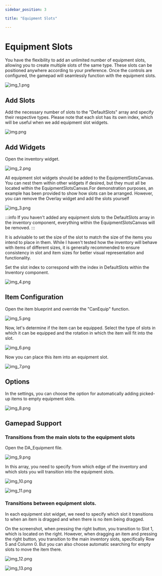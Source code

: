```yaml
---
sidebar_position: 3

title: "Equipment Slots"

---
```


# Equipment Slots

You have the flexibility to add an unlimited number of equipment slots, allowing you to create multiple slots of the
same type. These slots can be positioned anywhere according to your preference. Once the controls are configured, the
gamepad will seamlessly function with the equipment slots.

![img_1.png](..%2FImages_extras%2FEquipmentSlots%2Fimg_1.png)

## Add Slots

Add the necessary number of slots to the "DefaultSlots" array and specify their respective types.
Please note that each slot has its own index, which will be useful when we add equipment slot widgets.

![img.png](..%2FImages_extras%2FEquipmentSlots%2Fimg.png)

## Add Widgets

Open the inventory widget.

![img_2.png](..%2FImages_extras%2FEquipmentSlots%2Fimg_2.png)

All equipment slot widgets should be added to the EquipmentSlotsCanvas. You can nest them within other widgets if
desired, but they must all be located within the EquipmentSlotsCanvas.For demonstration purposes, an example has been
provided to show how slots can be arranged. However, you can remove the Overlay widget and add the slots yourself

![img_3.png](..%2FImages_extras%2FEquipmentSlots%2Fimg_3.png)

:::info
If you haven't added any equipment slots to the DefaultSlots array in the inventory component, everything within the
EquipmentSlotsCanvas will be removed.
:::

It is advisable to set the size of the slot to match the size of the items you intend to place in them. While I haven't
tested how the inventory will behave with items of different sizes, it is generally recommended to ensure consistency in
slot and item sizes for better visual representation and functionality.

Set the slot index to correspond with the index in DefaultSlots within the Inventory component.

![img_4.png](..%2FImages_extras%2FEquipmentSlots%2Fimg_4.png)

## Item Configuration

Open the item blueprint and override the "CanEquip" function.

![img_5.png](..%2FImages_extras%2FEquipmentSlots%2Fimg_5.png)

Now, let's determine if the item can be equipped. Select the type of slots in which it can be equipped and the rotation
in which the item will fit into the slot.

![img_6.png](..%2FImages_extras%2FEquipmentSlots%2Fimg_6.png)

Now you can place this item into an equipment slot.

![img_7.png](..%2FImages_extras%2FEquipmentSlots%2Fimg_7.png)

## Options

In the settings, you can choose the option for automatically adding picked-up items to empty equipment slots.

![img_8.png](..%2FImages_extras%2FEquipmentSlots%2Fimg_8.png)

## Gamepad Support

### Transitions from the main slots to the equipment slots

Open the DA_Equipment file.

![img_9.png](..%2FImages_extras%2FEquipmentSlots%2Fimg_9.png)

In this array, you need to specify from which edge of the inventory and which slots you will transition into the
equipment slots.

![img_10.png](..%2FImages_extras%2FEquipmentSlots%2Fimg_10.png)

![img_11.png](..%2FImages_extras%2FEquipmentSlots%2Fimg_11.png)

### Transitions between equipment slots.

In each equipment slot widget, we need to specify which slot it transitions to when an item is dragged and when there is
no item being dragged.

On the screenshot, when pressing the right button, you transition to Slot 1, which is located on the right. However,
when dragging an item and pressing the right button, you transition to the main inventory slots, specifically Row 5 and
Column 0. But you can also choose automatic searching for empty slots to move the item there.

![img_12.png](..%2FImages_extras%2FEquipmentSlots%2Fimg_12.png)

![img_13.png](..%2FImages_extras%2FEquipmentSlots%2Fimg_13.png)